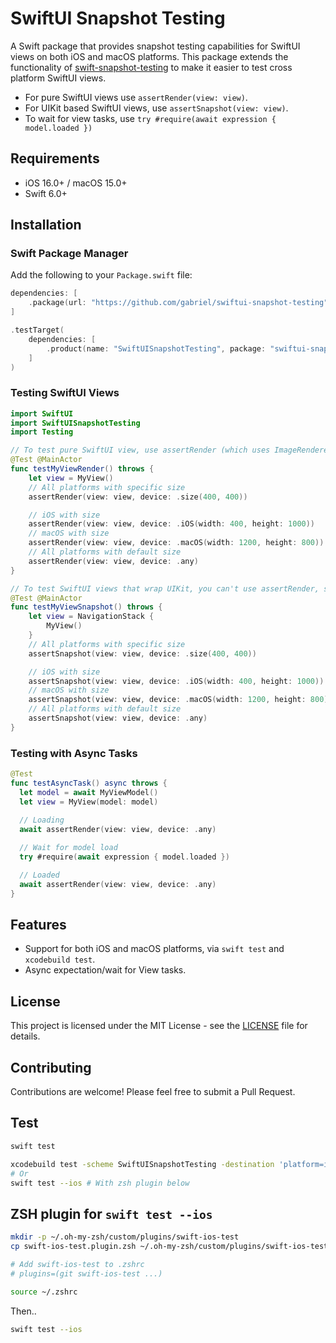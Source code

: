 # SwiftUI Snapshot Testing

A Swift package that provides snapshot testing capabilities for SwiftUI views on both iOS and macOS platforms. This package extends the functionality of [swift-snapshot-testing](https://github.com/pointfreeco/swift-snapshot-testing) to make it easier to test cross platform SwiftUI views.

- For pure SwiftUI views use `assertRender(view: view)`.
- For UIKit based SwiftUI views, use `assertSnapshot(view: view)`.
- To wait for view tasks, use `try #require(await expression { model.loaded })`

## Requirements

- iOS 16.0+ / macOS 15.0+
- Swift 6.0+

## Installation

### Swift Package Manager

Add the following to your `Package.swift` file:

```swift
dependencies: [
    .package(url: "https://github.com/gabriel/swiftui-snapshot-testing", from: "0.1.1")
]

.testTarget(
    dependencies: [
        .product(name: "SwiftUISnapshotTesting", package: "swiftui-snapshot-testing"),
    ]
)
```

### Testing SwiftUI Views

```swift
import SwiftUI
import SwiftUISnapshotTesting
import Testing

// To test pure SwiftUI view, use assertRender (which uses ImageRenderer).
@Test @MainActor
func testMyViewRender() throws {
    let view = MyView()
    // All platforms with specific size
    assertRender(view: view, device: .size(400, 400))

    // iOS with size
    assertRender(view: view, device: .iOS(width: 400, height: 1000))
    // macOS with size
    assertRender(view: view, device: .macOS(width: 1200, height: 800))
    // All platforms with default size
    assertRender(view: view, device: .any)
}

// To test SwiftUI views that wrap UIKit, you can't use assertRender, so use assertSnapshot.
@Test @MainActor
func testMyViewSnapshot() throws {
    let view = NavigationStack {
        MyView()
    }    
    // All platforms with specific size
    assertSnapshot(view: view, device: .size(400, 400))

    // iOS with size
    assertSnapshot(view: view, device: .iOS(width: 400, height: 1000))
    // macOS with size
    assertSnapshot(view: view, device: .macOS(width: 1200, height: 800))
    // All platforms with default size
    assertSnapshot(view: view, device: .any)
}
```

### Testing with Async Tasks

```swift
@Test
func testAsyncTask() async throws {
  let model = await MyViewModel()
  let view = MyView(model: model)

  // Loading
  await assertRender(view: view, device: .any)
 
  // Wait for model load
  try #require(await expression { model.loaded })

  // Loaded
  await assertRender(view: view, device: .any)
}
```

## Features

- Support for both iOS and macOS platforms, via `swift test` and `xcodebuild test`.
- Async expectation/wait for View tasks.

## License

This project is licensed under the MIT License - see the [LICENSE](LICENSE) file for details.

## Contributing

Contributions are welcome! Please feel free to submit a Pull Request.

## Test

```sh
swift test
```

```sh
xcodebuild test -scheme SwiftUISnapshotTesting -destination 'platform=iOS Simulator,name=iPhone 16,OS=18.5'
# Or
swift test --ios # With zsh plugin below
```

## ZSH plugin for `swift test --ios`

```sh
mkdir -p ~/.oh-my-zsh/custom/plugins/swift-ios-test
cp swift-ios-test.plugin.zsh ~/.oh-my-zsh/custom/plugins/swift-ios-test/swift-ios-test.plugin.zsh

# Add swift-ios-test to .zshrc
# plugins=(git swift-ios-test ...)

source ~/.zshrc
```

Then..

```sh
swift test --ios
```
